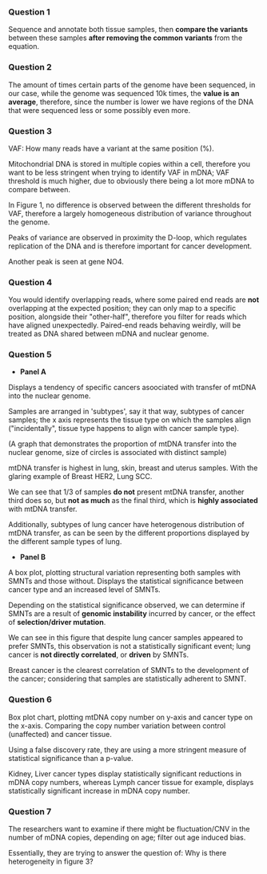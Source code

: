 ### Question 1

Sequence and annotate both tissue samples, then **compare the variants** between these samples **after removing the common variants** from the equation.

### Question 2

The amount of times certain parts of the genome have been sequenced, in our case, while the genome was sequenced 10k times, the **value is an average**, therefore, since the number is lower we have regions of the DNA that were sequenced less or some possibly even more.

### Question 3

VAF: How many reads have a variant at the same position (%).

Mitochondrial DNA is stored in multiple copies within a cell, therefore you want to be less stringent when trying to identify VAF in mDNA; VAF threshold is much higher, due to obviously there being a lot more mDNA to compare between.

In Figure 1, no difference is observed between the different thresholds for VAF, therefore a largely homogeneous distribution of variance throughout the genome. 

Peaks of variance are observed in proximity the D-loop, which regulates replication of the DNA and is therefore important for cancer development. 

Another peak is seen at gene NO4.

### Question 4

You would identify overlapping reads, where some paired end reads are **not** overlapping at the expected position; they can only map to a specific position, alongside their "other-half", therefore you filter for reads which have aligned unexpectedly. Paired-end reads behaving weirdly, will be treated as DNA shared between mDNA and nuclear genome.

### Question 5

* **Panel A**

Displays a tendency of specific cancers asoociated with transfer of mtDNA into the nuclear genome. 

Samples are arranged in 'subtypes', say it that way, subtypes of cancer samples; the x axis represents the tissue type on which the samples align ("incidentally", tissue type happens to align with cancer sample type).

(A graph that demonstrates the proportion of mtDNA transfer into the nuclear genome, size of circles is associated with distinct sample) 

mtDNA transfer is highest in lung, skin, breast and uterus samples. With the glaring example of Breast HER2, Lung SCC.

We can see that 1/3 of samples **do not** present mtDNA transfer, another third does so, but **not as much** as the final third, which is **highly associated** with mtDNA transfer. 

Additionally, subtypes of lung cancer have heterogenous distribution of mtDNA transfer, as can be seen by the different proportions displayed by the different sample types of lung.

* **Panel B**

A box plot, plotting structural variation representing both samples with SMNTs and those without. Displays the statistical significance between cancer type and an increased level of SMNTs.

Depending on the statistical significance observed, we can determine if SMNTs are a result of **genomic instability** incurred by cancer, or the effect of **selection/driver mutation**.

We can see in this figure that despite lung cancer samples appeared to prefer SMNTs, this observation is not a statistically significant event; lung cancer is **not directly correlated**, or **driven** by SMNTs.

Breast cancer is the clearest correlation of SMNTs to the development of the cancer; considering that samples are statistically adherent to SMNT.

### Question 6

Box plot chart, plotting mtDNA copy number on y-axis and cancer type on the x-axis. Comparing the copy number variation between control (unaffected) and cancer tissue.

Using a false discovery rate, they are using a more stringent measure of statistical significance than a p-value.

Kidney, Liver cancer types display statistically significant reductions in mDNA copy numbers, whereas Lymph cancer tissue for example, displays statistically significant increase in mDNA copy number.

### Question 7

The researchers want to examine if there might be fluctuation/CNV in the number of mDNA copies, depending on age; filter out age induced bias.

Essentially, they are trying to answer the question of: Why is there heterogeneity in figure 3?

